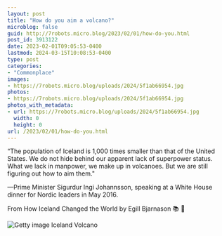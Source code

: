 ```yaml
---
layout: post
title: "How do you aim a volcano?"
microblog: false
guid: http://7robots.micro.blog/2023/02/01/how-do-you.html
post_id: 3913122
date: 2023-02-01T09:05:53-0400
lastmod: 2024-03-15T10:08:53-0400
type: post
categories:
- "Commonplace"
images:
- https://7robots.micro.blog/uploads/2024/5f1ab66954.jpg
photos:
- https://7robots.micro.blog/uploads/2024/5f1ab66954.jpg
photos_with_metadata:
- url: https://7robots.micro.blog/uploads/2024/5f1ab66954.jpg
  width: 0
  height: 0
url: /2023/02/01/how-do-you.html
---
```

“The population of Iceland is 1,000 times smaller than that of the United States. We do not hide behind our apparent lack of superpower status. What we lack in manpower, we make up in volcanoes. But we are still figuring out how to aim them." 

—Prime Minister Sigurdur Ingi Johannsson, speaking at a White House dinner for Nordic leaders in May 2016.

From How Iceland Changed the World by Egill Bjarnason 📚 💬

![Getty image Iceland Volcano](https://7robots.micro.blog/uploads/2024/5f1ab66954.jpg "Getty image Iceland volcano")
